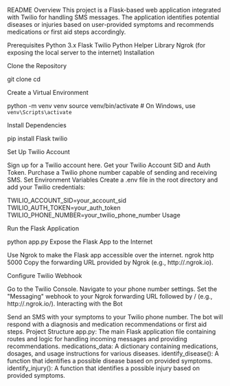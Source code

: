 README
Overview
This project is a Flask-based web application integrated with Twilio for handling SMS messages. The application identifies potential diseases or injuries based on user-provided symptoms and recommends medications or first aid steps accordingly.

Prerequisites
Python 3.x
Flask
Twilio Python Helper Library
Ngrok (for exposing the local server to the internet)
Installation

Clone the Repository

git clone <repository-url>
cd <repository-directory>

Create a Virtual Environment

python -m venv venv
source venv/bin/activate   # On Windows, use `venv\Scripts\activate`

Install Dependencies

pip install Flask twilio

Set Up Twilio Account

Sign up for a Twilio account here.
Get your Twilio Account SID and Auth Token.
Purchase a Twilio phone number capable of sending and receiving SMS.
Set Environment Variables
Create a .env file in the root directory and add your Twilio credentials:

TWILIO_ACCOUNT_SID=your_account_sid
TWILIO_AUTH_TOKEN=your_auth_token
TWILIO_PHONE_NUMBER=your_twilio_phone_number
Usage

Run the Flask Application

python app.py
Expose the Flask App to the Internet

Use Ngrok to make the Flask app accessible over the internet.
ngrok http 5000
Copy the forwarding URL provided by Ngrok (e.g., http://<ngrok-url>.ngrok.io).

Configure Twilio Webhook

Go to the Twilio Console.
Navigate to your phone number settings.
Set the "Messaging" webhook to your Ngrok forwarding URL followed by / (e.g., http://<ngrok-url>.ngrok.io/).
Interacting with the Bot

Send an SMS with your symptoms to your Twilio phone number.
The bot will respond with a diagnosis and medication recommendations or first aid steps.
Project Structure
app.py: The main Flask application file containing routes and logic for handling incoming messages and providing recommendations.
medications_data: A dictionary containing medications, dosages, and usage instructions for various diseases.
identify_disease(): A function that identifies a possible disease based on provided symptoms.
identify_injury(): A function that identifies a possible injury based on provided symptoms.




